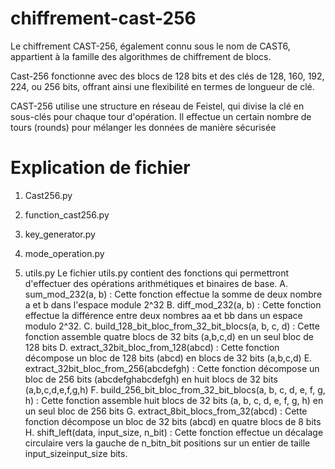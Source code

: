 # chiffrement-cast-256
Le chiffrement CAST-256, également connu sous le nom de CAST6, appartient à la famille des algorithmes de chiffrement de blocs.

Cast-256 fonctionne avec des blocs de 128 bits et des clés de 128, 160, 192, 224, ou 256 bits, offrant ainsi une flexibilité en termes de longueur de clé.

CAST-256 utilise une structure en réseau de Feistel, qui divise la clé en sous-clés pour chaque tour d'opération. Il effectue un certain nombre de tours (rounds) pour mélanger les données de manière sécurisée 

# Explication de fichier

1. Cast256.py
   
2. function_cast256.py
   
3. key_generator.py
   
4. mode_operation.py
   
5. utils.py
   Le fichier utils.py contient des fonctions qui permettront d'effectuer des opérations arithmétiques et binaires de base.
   A. sum_mod_232(a, b) : Cette fonction effectue la somme de deux nombre a et b dans l'espace module 2^32
   B. diff_mod_232(a, b) : Cette fonction effectue la différence entre deux nombres aa et bb dans un espace modulo 2^32.
   C. build_128_bit_bloc_from_32_bit_blocs(a, b, c, d) : Cette fonction assemble quatre blocs de 32 bits (a,b,c,d) en un seul bloc de 128 bits
   D. extract_32bit_bloc_from_128(abcd) : Cette fonction décompose un bloc de 128 bits (abcd) en blocs de 32 bits (a,b,c,d)
   E. extract_32bit_bloc_from_256(abcdefgh) : Cette fonction décompose un bloc de 256 bits (abcdefghabcdefgh) en huit blocs de 32 bits (a,b,c,d,e,f,g,h)
   F. build_256_bit_bloc_from_32_bit_blocs(a, b, c, d, e, f, g, h) : Cette fonction assemble huit blocs de 32 bits (a, b, c, d, e, f, g, h) en un seul bloc de 256 bits
   G. extract_8bit_blocs_from_32(abcd) : Cette fonction décompose un bloc de 32 bits (abcd) en quatre blocs de 8 bits
   H. shift_left(data, input_size, n_bit) : Cette fonction effectue un décalage circulaire vers la gauche de n_bitn_bit positions sur un entier de taille input_sizeinput_size bits.
   
